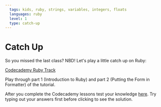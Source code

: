 ```yaml
---
  tags: kids, ruby, strings, variables, integers, floats
  languages: ruby
  level: 1
  type: catch-up
---
```


# Catch Up

So you missed the last class? NBD! Let's play a little catch up on Ruby:

[Codecademy Ruby Track](http://www.codecademy.com/en/tracks/ruby) 

Play through part 1 (Introduction to Ruby) and part 2 (Putting the Form in Formatter) of the tutorial.

After you complete the Codecademy lessons test your knowledge [here](http://www.codequizzes.com/learn-ruby/variables-strings-numbers). Try typing out your answers first before clicking to see the solution.
